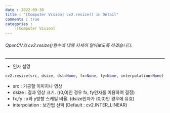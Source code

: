 ```yaml
---
date : 2022-09-30
title : "[Computer Vision] cv2.resize() in Detail"
comments : true
categories :
    -[Computer Vision]
---
```


###### OpenCV의 cv2.resize()함수에 대해 자세히 알아보도록 하겠습니다.
---
* 인자 설명

```python
cv2.resize(src, dsize, dst=None, fx=None, fy=None, interpolation=None)
```

* src : 가공할 이미지나 영상
* dsize : 결과 영상 크기. ((0,0)인 경우 fx, fy인자를 이용하여 결정)
* fx,fy : x와 y방향 스케일 비율. (dsize인자가 (0,0)인 경우에 유효)
* interpolation : 보간법 선택 (Default : cv2.INTER_LINEAR)